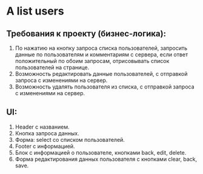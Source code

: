 # A list users

## Требования к проекту (бизнес-логика):

1. По нажатию на кнопку запроса списка пользователей, запросить данные по пользователям и комментариям с сервера, если ответ положительный по обоим запросам, отрисовывать список пользователей на странице. 
2. Возможность редактировать данные пользователей, с отправкой запроса с изменениями на сервер.
3. Возможность удалять пользователя из списка, с отправкой запроса с изменениями на сервер.

## UI: 
  1. Header с названием.
  2. Кнопка запроса данных.
  3. Форма: select со списком пользователей.
  4. Footer с информацией.
  5. Блок с информацией о пользователе, кнопками back, edit, delete.
  6. Форма редактирования данных пользователя с кнопками clear, back, save.
